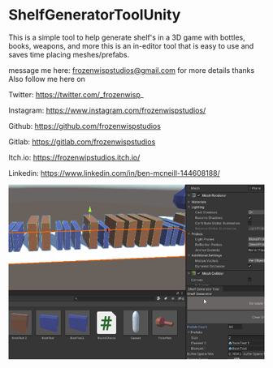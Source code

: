 # ShelfGeneratorToolUnity
This is a simple tool to help generate shelf's in a 3D game with bottles, books, weapons, 
and more this is an in-editor tool that is easy to use and saves time placing meshes/prefabs.

message me here: frozenwispstudios@gmail.com for more details thanks
Also follow me here on 

Twitter: https://twitter.com/_frozenwisp_

Instagram: https://www.instagram.com/frozenwispstudios/

Github: https://github.com/frozenwispstudios

Gitlab: https://gitlab.com/frozenwispstudios

Itch.io: https://frozenwipstudios.itch.io/

Linkedin: https://www.linkedin.com/in/ben-mcneill-144608188/

![](gitImages/ShelfGenToolGif.gif)
